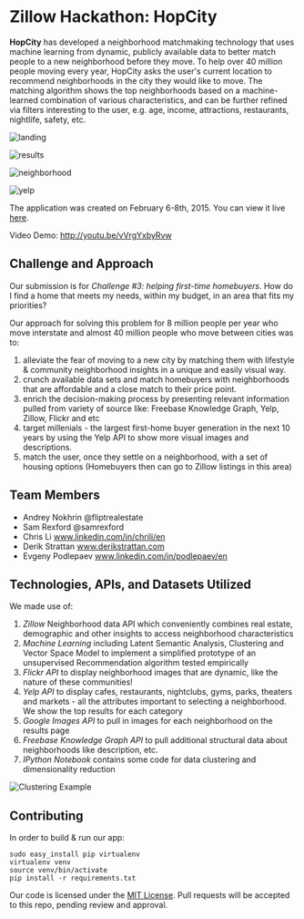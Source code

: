 # Zillow Hackathon: HopCity

**HopCity** has developed a neighborhood matchmaking technology that uses machine learning from dynamic, publicly available data to better match people to a new neighborhood before they move.  To help over 40 million people moving every year,  HopCity asks the user's current location to recommend neighborhoods in the city they would like to move. The matching algorithm shows the top neighborhoods based on a machine-learned combination of various characteristics, and can be further refined via filters interesting to the user, e.g. age, income, attractions, restaurants, nightlife, safety, etc.

![landing](http://i.imgur.com/88aniHk.jpg "Landing page")

![results](http://i.imgur.com/kqyCIqz.png "Results page")

![neighborhood](http://i.imgur.com/fsfGB7b.png "Neighborhood page")

![yelp](http://i.imgur.com/LR85yK2.png "Yelp recommendations")

The application was created on February 6-8th, 2015. You can view it live [here](http://107.170.241.95/ "HopCity").

Video Demo: http://youtu.be/vVrgYxbyRvw

## Challenge and Approach

Our submission is for *Challenge #3: helping first-time homebuyers*. How do I find a home that meets my needs, within my budget, in an area that fits my priorities?

Our approach for solving this problem for 8 million people per year who move interstate and almost 40 million people who move between cities was to:
  1. alleviate the fear of moving to a new city by matching them with lifestyle & community neighborhood insights in a unique and easily visual way.
  2. crunch available data sets and match homebuyers with neighborhoods that are affordable and a close match to their price point.
  3. enrich the decision-making process by presenting relevant information pulled from variety of source like: Freebase Knowledge Graph, Yelp, Zillow, Flickr and etc
  4. target millenials - the largest first-home buyer generation in the next 10 years by using the Yelp API to show more visual images and descriptions.
  5. match the user, once they settle on a neighborhood, with a set of housing options (Homebuyers then can go to Zillow listings in this area)

## Team Members

+ Andrey Nokhrin @fliptrealestate
+ Sam Rexford @samrexford
+ Chris Li www.linkedin.com/in/chrili/en
+ Derik Strattan www.derikstrattan.com
+ Evgeny Podlepaev www.linkedin.com/in/podlepaev/en

## Technologies, APIs, and Datasets Utilized

We made use of:
  1. *Zillow* Neighborhood data API which conveniently combines real estate, demographic and other insights to access neighborhood characteristics
  2. *Machine Learning* including Latent Semantic Analysis, Clustering and Vector Space Model to implement a simplified prototype of an unsupervised Recommendation algorithm tested empirically
  3. *Flickr API* to display neighborhood images that are dynamic, like the nature of these communities!
  4. *Yelp API* to display cafes, restaurants, nightclubs, gyms, parks, theaters and markets - all the attributes important to selecting a neighborhood. We show the top results for each category
  5. *Google Images API* to pull in images for each neighborhood on the results page
  6. *Freebase Knowledge Graph API* to pull additional structural data about neighborhoods like description, etc.
  7. *IPython Notebook* contains some code for data clustering and dimensionality reduction

![Clustering Example](http://i.imgur.com/kDOjdK0.png "Clustering Example")

## Contributing

In order to build & run our app:

	sudo easy_install pip virtualenv
	virtualenv venv
	source venv/bin/activate
	pip install -r requirements.txt

Our code is licensed under the [MIT License](license.md). Pull requests will be accepted to this repo, pending review and approval.
